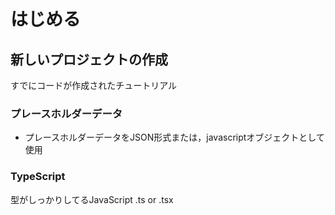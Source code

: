 # はじめる
## 新しいプロジェクトの作成
すでにコードが作成されたチュートリアル

### プレースホルダーデータ
- プレースホルダーデータをJSON形式または，javascriptオブジェクトとして使用

### TypeScript
型がしっかりしてるJavaScript
.ts or .tsx


